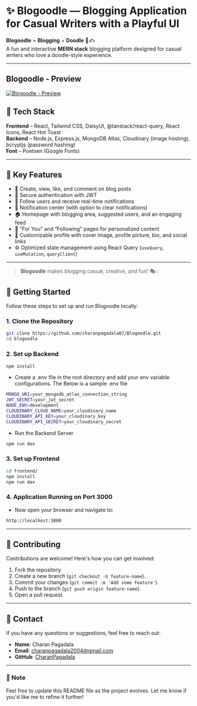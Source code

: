 # ✨ Blogoodle — Blogging Application for Casual Writers with a Playful UI

**Blogoodle** = **Blogging** + **Doodle** 🎨✍️  
A fun and interactive **MERN stack** blogging platform designed for casual writers who love a doodle-style experience.

---

## Blogoodle - Preview 

[![Blogoodle - Preview](https://img.youtube.com/vi/sLpZJZsHi0I/maxresdefault.jpg)](https://www.youtube.com/watch?v=sLpZJZsHi0I)



## 🔧 Tech Stack

**Frontend** – React, Tailwind CSS, DaisyUI, @tanstack/react-query, React Icons, React Hot Toast  
**Backend** – Node.js, Express.js, MongoDB Atlas, Cloudinary (image hosting), bcryptjs (password hashing)  
**Font** – Poetsen (Google Fonts)

---

## 📌 Key Features

- 📝 Create, view, like, and comment on blog posts  
- 🔐 Secure authentication with JWT  
- 👥 Follow users and receive real-time notifications  
- 🔔 Notification center (with option to clear notifications)  
- 🏠 Homepage with blogging area, suggested users, and an engaging feed  
- 📄 “For You” and “Following” pages for personalized content  
- 👤 Customizable profile with cover image, profile picture, bio, and social links  
- ⚙️ Optimized state management using React Query (`useQuery`, `useMutation`, `queryClient`)

---

> **Blogoodle** makes blogging casual, creative, and fun! 🎭💡

## 🚀 Getting Started

Follow these steps to set up and run Blogoodle locally:

### 1. Clone the Repository

```bash
git clone https://github.com/charanpagadala07/Blogoodle.git
cd blogoodle
```

### 2. Set up Backend

```bash
npm install
```
  - Create a .env file in the root directory and add your env variable configurations. The Below is a sample .env file
```bash
MONGO_URI=your_mongodb_atlas_connection_string
JWT_SECRET=your_jwt_secret
NODE_ENV=development
CLOUDINARY_CLOUD_NAME=your_cloudinary_name
CLOUDINARY_API_KEY=your_cloudinary_key
CLOUDINARY_API_SECRET=your_cloudinary_secret
```

  - Run the Backend Server
```bash
npm run dev
```

### 3. Set up Frontend

```bash
cd frontend/
npm install
npm run dev
```

### 4. Application Running on Port 3000
 - Now open your browser and navigate to:
```bash
http://localhost:3000
``` 

---

## 🤝 Contributing  

Contributions are welcome! Here's how you can get involved:  

1. Fork the repository.  
2. Create a new branch (`git checkout -b feature-name`).  
3. Commit your changes (`git commit -m 'Add some feature'`).  
4. Push to the branch (`git push origin feature-name`).  
5. Open a pull request.  

---

## 📧 Contact  

If you have any questions or suggestions, feel free to reach out:  
- **Name**: Charan Pagadala
- **Email**: [charanpagadala2004@gmail.com](mailto:charanpagadala2004@gmail.com)  
- **GitHub**: [CharanPagadala](https://github.com/charanpagadala07)  

---

### 📌 Note  

Feel free to update this README file as the project evolves. Let me know if you'd like me to refine it further!  
